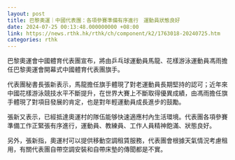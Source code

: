 ```yaml
---
layout: post
title: 巴黎奧運｜中國代表團：各項參賽準備有序進行　運動員狀態良好
date: 2024-07-25 00:13:48.000000000 +08:00
link: https://news.rthk.hk/rthk/ch/component/k2/1763018-20240725.htm
categories: rthk
---
```


巴黎奧運會中國體育代表團宣布，將由乒乓球運動員馬龍、花樣游泳運動員馮雨擔任巴黎奧運會開幕式中國體育代表團旗手。

代表團秘書長張新表示，馬龍擔任旗手體現了對老運動員長期堅持的認可；近年來中國花樣游泳競技水平不斷提升，在世界大賽上不斷取得優異成績，由馮雨擔任旗手體現了對項目發展的肯定，也是對年輕運動員成長進步的鼓勵。

張新又表示，已經抵達奧運村的隊伍能够快速適應村內生活環境。代表團各項參賽準備工作正緊張有序進行，運動員、教練員、工作人員精神飽滿、狀態良好。

另外，張新指，奧運村可以提供移動空調租賃服務，代表團會根據天氣情況考慮租用，有關代表團自帶空調安裝和自帶床墊的傳聞都是不實。
